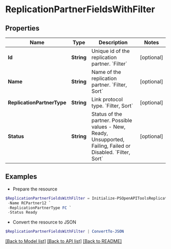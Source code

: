 # ReplicationPartnerFieldsWithFilter
## Properties

Name | Type | Description | Notes
------------ | ------------- | ------------- | -------------
**Id** | **String** | Unique id of the replication partner. &#x60;Filter&#x60; | [optional] 
**Name** | **String** | Name of the replication partner. &#x60;Filter, Sort&#x60; | [optional] 
**ReplicationPartnerType** | **String** | Link protocol type. &#x60;Filter, Sort&#x60; | [optional] 
**Status** | **String** | Status of the partner. Possible values - New, Ready, Unsupported, Failing, Failed or Disabled. &#x60;Filter, Sort&#x60; | [optional] 

## Examples

- Prepare the resource
```powershell
$ReplicationPartnerFieldsWithFilter = Initialize-PSOpenAPIToolsReplicationPartnerFieldsWithFilter  -Id 5a5ce66d4814a5e5156de428abb0a589 `
 -Name RCPartner12 `
 -ReplicationPartnerType FC `
 -Status Ready
```

- Convert the resource to JSON
```powershell
$ReplicationPartnerFieldsWithFilter | ConvertTo-JSON
```

[[Back to Model list]](../README.md#documentation-for-models) [[Back to API list]](../README.md#documentation-for-api-endpoints) [[Back to README]](../README.md)

